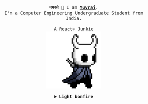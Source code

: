 <p align="center">
  <br>
  <samp>
    नमस्ते 🙏  I am <b><a rel="nofollow noopener noreferrer" target="_blank" href="https://twitter.com/yuvistwt">Yuvraj</a></b>.
    <br>I'm a Computer Engineering Undergraduate Student from India.<br>
    <br>A React⚛️ Junkie <br>
     <img src="https://raw.githubusercontent.com/TanZng/TanZng/master/assets/hollor_knight3.gif" width="180"/>

</samp>



</p>


<details align="center">

<summary> <b> <samp> Light bonfire </samp></b></summary>
<samp>
 <b><h2 style="color: #fc6203">B O N F I R E &nbsp; L I T !</h2> </b>

<img src="https://raw.githubusercontent.com/TanZng/TanZng/master/assets/bonefire.gif" width="200"/>

Current Project: <a href="#">NULL</a>




⭐️ From [yuvisdev](https://github.com/yuvisdev)
</samp>
</details>







